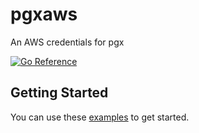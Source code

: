 # pgxaws

An AWS credentials for pgx

[![Go Reference](https://pkg.go.dev/badge/github.com/pgx-contrib/pgxaws.svg)](https://pkg.go.dev/github.com/pgx-contrib/pgxaws)

## Getting Started

You can use these [examples](https://pkg.go.dev/github.com/pgx-contrib/pgxaws#pkg-examples) to get started.

